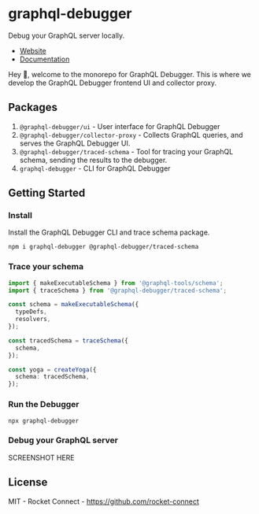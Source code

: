 # graphql-debugger

Debug your GraphQL server locally.

- [Website](https://graphql-debugger.com)
- [Documentation](https://graphql-debugger.com/docs)

Hey 👋, welcome to the monorepo for GraphQL Debugger. This is where we develop the GraphQL Debugger frontend UI and collector proxy.

## Packages

1. `@graphql-debugger/ui` - User interface for GraphQL Debugger
2. `@graphql-debugger/collector-proxy` - Collects GraphQL queries, and serves the GraphQL Debugger UI.
3. `@graphql-debugger/traced-schema` - Tool for tracing your GraphQL schema, sending the results to the debugger.
4. `graphql-debugger` - CLI for GraphQL Debugger

## Getting Started

### Install

Install the GraphQL Debugger CLI and trace schema package.

```
npm i graphql-debugger @graphql-debugger/traced-schema
```

### Trace your schema

```ts
import { makeExecutableSchema } from '@graphql-tools/schema';
import { traceSchema } from '@graphql-debugger/traced-schema';

const schema = makeExecutableSchema({
  typeDefs,
  resolvers,
});

const tracedSchema = traceSchema({
  schema,
});

const yoga = createYoga({
  schema: tracedSchema,
});
```

### Run the Debugger

```
npx graphql-debugger
```

### Debug your GraphQL server

SCREENSHOT HERE

## License

MIT - Rocket Connect - https://github.com/rocket-connect
